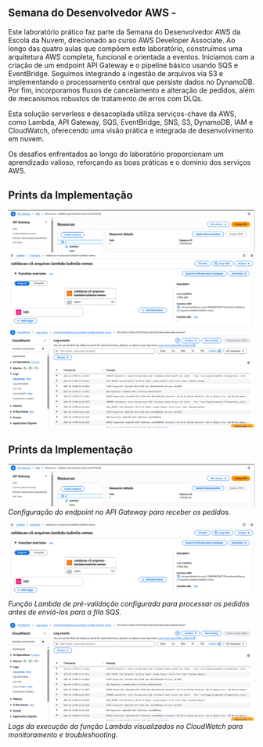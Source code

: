 ## Semana do Desenvolvedor AWS - 

Este laboratório prático faz parte da Semana do Desenvolvedor AWS da Escola da Nuvem, direcionado ao curso AWS Developer Associate.
Ao longo das quatro aulas que compõem este laboratório, construímos uma arquitetura AWS completa, funcional e orientada a eventos. Iniciamos com a criação de um endpoint API Gateway e o pipeline básico usando SQS e EventBridge. Seguimos integrando a ingestão de arquivos via S3 e implementando o processamento central que persiste dados no DynamoDB. Por fim, incorporamos fluxos de cancelamento e alteração de pedidos, além de mecanismos robustos de tratamento de erros com DLQs.

Esta solução serverless e desacoplada utiliza serviços-chave da AWS, como Lambda, API Gateway, SQS, EventBridge, SNS, S3, DynamoDB, IAM e CloudWatch, oferecendo uma visão prática e integrada de desenvolvimento em nuvem.

Os desafios enfrentados ao longo do laboratório proporcionam um aprendizado valioso, reforçando as boas práticas e o domínio dos serviços AWS.

## Prints da Implementação



![API Gateway](semana-do-desenvolvedor/APi-Gatway.png)  
![AWS Lambda](semana-do-desenvolvedor/Lambda-validação-S3.png)  
![CloudWatch Logs](semana-do-desenvolvedor/CLoudWatch.png)  


## Prints da Implementação

![API Gateway](semana-do-desenvolvedor/APi-Gatway.png)  
*Configuração do endpoint no API Gateway para receber os pedidos.*

![AWS Lambda](semana-do-desenvolvedor/Lambda-validação-S3.png)  
*Função Lambda de pré-validação configurada para processar os pedidos antes de enviá-los para a fila SQS.*

![CloudWatch Logs](semana-do-desenvolvedor/CLoudWatch.png)  
*Logs da execução da função Lambda visualizados no CloudWatch para monitoramento e troubleshooting.*
